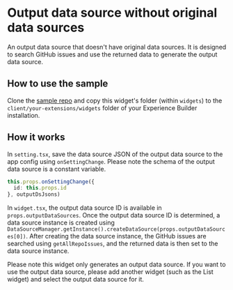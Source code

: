 # Output data source without original data sources

An output data source that doesn't have original data sources. It is designed to search GitHub issues and use the returned data to generate the output data source.

## How to use the sample

Clone the [sample repo](https://github.com/esri/arcgis-experience-builder-sdk-resources) and copy this widget's folder (within `widgets`) to the `client/your-extensions/widgets` folder of your Experience Builder installation.

## How it works

In `setting.tsx`, save the data source JSON of the output data source to the app config using `onSettingChange`. Please note the schema of the output data source is a constant variable.

```ts
this.props.onSettingChange({
  id: this.props.id
}, outputDsJsons)
```

In `widget.tsx`, the output data source ID is available in `props.outputDataSources`. Once the output data source ID is determined, a data source instance is created using `DataSourceManager.getInstance().createDataSource(props.outputDataSources[0])`. After creating the data source instance, the GitHub issues are searched using `getAllRepoIssues`, and the returned data is then set to the data source instance.

Please note this widget only generates an output data source. If you want to use the output data source, please add another widget (such as the List widget) and select the output data source for it.
